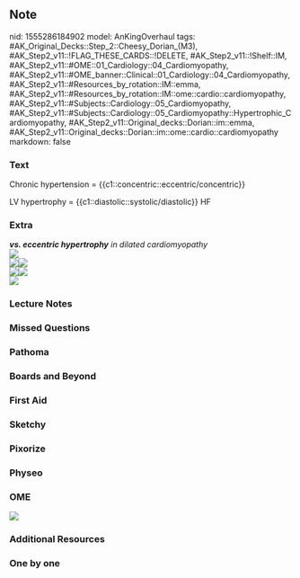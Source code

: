 ## Note
nid: 1555286184902
model: AnKingOverhaul
tags: #AK_Original_Decks::Step_2::Cheesy_Dorian_(M3), #AK_Step2_v11::!FLAG_THESE_CARDS::!DELETE, #AK_Step2_v11::!Shelf::IM, #AK_Step2_v11::#OME::01_Cardiology::04_Cardiomyopathy, #AK_Step2_v11::#OME_banner::Clinical::01_Cardiology::04_Cardiomyopathy, #AK_Step2_v11::#Resources_by_rotation::IM::emma, #AK_Step2_v11::#Resources_by_rotation::IM::ome::cardio::cardiomyopathy, #AK_Step2_v11::#Subjects::Cardiology::05_Cardiomyopathy, #AK_Step2_v11::#Subjects::Cardiology::05_Cardiomyopathy::Hypertrophic_Cardiomyopathy, #AK_Step2_v11::Original_decks::Dorian::im::emma, #AK_Step2_v11::Original_decks::Dorian::im::ome::cardio::cardiomyopathy
markdown: false

### Text
Chronic hypertension = {{c1::concentric::eccentric/concentric}}
<div>
  LV hypertrophy = {{c1::diastolic::systolic/diastolic}} HF
</div>

### Extra
<div>
  <div>
    <i><b>vs. eccentric hypertrophy</b> in dilated
    cardiomyopathy</i>
  </div>
  <div>
    <b><i><img src="paste-1195637290827777.jpg"></i></b>
  </div>
  <div style="font-style: italic;">
    <i><img src="paste-1150870846701569.jpg"></i><i><img src=
    "paste-1207611659649025.jpg"></i>
  </div>
</div>
<div style="font-style: italic;">
  <img src="paste-775623849017345.jpg" style=
  "font-style: normal;"><b style="font-style: normal;"><i><img src=
  "der%20it%20is.png"></i></b>
</div>
<div>
  <div>
    <div>
      <i><img src="paste-1518756270440449.jpg"></i>
    </div>
  </div>
</div>

### Lecture Notes


### Missed Questions


### Pathoma


### Boards and Beyond


### First Aid


### Sketchy


### Pixorize


### Physeo


### OME
<div class="ome-widget">
  <a href=
  "https://onlinemeded.org/spa/cardiology/cardiomyopathy/acquire?ref=anki">
  <img src="_OME_AnkiFlashcards_Lesson_6.png"></a>
</div>

### Additional Resources


### One by one

